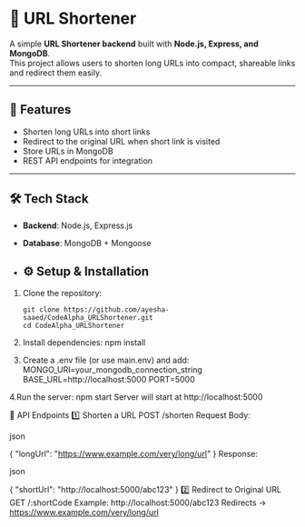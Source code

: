 # 🔗 URL Shortener  

A simple **URL Shortener backend** built with **Node.js, Express, and MongoDB**.  
This project allows users to shorten long URLs into compact, shareable links and redirect them easily.  

---

## 🚀 Features
- Shorten long URLs into short links  
- Redirect to the original URL when short link is visited  
- Store URLs in MongoDB  
- REST API endpoints for integration  

---

## 🛠 Tech Stack
- **Backend**: Node.js, Express.js  
- **Database**: MongoDB + Mongoose

- ## ⚙️ Setup & Installation

1. Clone the repository:
   ```bash(terminal)
   git clone https://github.com/ayesha-saaed/CodeAlpha_URLShortener.git
   cd CodeAlpha_URLShortener
   
 2. Install dependencies:
   npm install

3. Create a .env file (or use main.env) and add:
MONGO_URI=your_mongodb_connection_string
BASE_URL=http://localhost:5000
PORT=5000

4.Run the server:
npm start
Server will start at http://localhost:5000

📌 API Endpoints
1️⃣ Shorten a URL
POST /shorten
Request Body:

json

{
  "longUrl": "https://www.example.com/very/long/url"
}
Response:

json

{
  "shortUrl": "http://localhost:5000/abc123"
}
2️⃣ Redirect to Original URL
GET /:shortCode
Example:
http://localhost:5000/abc123
Redirects → https://www.example.com/very/long/url
